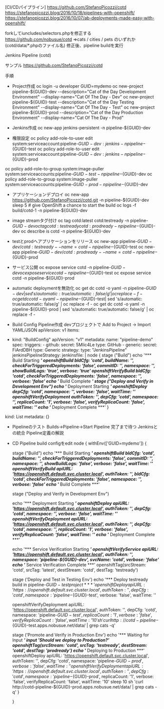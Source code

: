 [CI/CDパイプライン]
https://github.com/StefanoPicozzi/cotd
https://stefanopicozzi.blog/2016/10/18/pipelines-with-openshift/
https://stefanopicozzi.blog/2016/10/07/ab-deployments-made-easy-with-openshift/

forkしてiuncludes/selectors.phpを修正する
https://github.com/nobusue/cotd
=>cats / cities / pets のいずれか (cotd/data/*.phpのファイル名)
修正後、pipeline buildを実行

Jenkins Pipeline (cotd)

サンプル
https://github.com/StefanoPicozzi/cotd

手順
- Project作成
oc login -u developer
GUID=mydemo
oc new-project pipeline-${GUID}-dev --description="Cat of the Day Development Environment" --display-name="Cat Of The Day - Dev"
oc new-project pipeline-${GUID}-test --description="Cat of the Day Testing Environment" --display-name="Cat Of The Day - Test"
oc new-project pipeline-${GUID}-prod --description="Cat of the Day Production Environment" --display-name="Cat Of The Day - Prod"

- Jenkins作成
oc new-app jenkins-persistent -n pipeline-${GUID}-dev

- 権限設定
oc policy add-role-to-user edit system:serviceaccount:pipeline-${GUID}-dev:jenkins -n pipeline-${GUID}-test
oc policy add-role-to-user edit system:serviceaccount:pipeline-${GUID}-dev:jenkins -n pipeline-${GUID}-prod

oc policy add-role-to-group system:image-puller system:serviceaccounts:pipeline-${GUID}-test -n pipeline-${GUID}-dev
oc policy add-role-to-group system:image-puller system:serviceaccounts:pipeline-${GUID}-prod -n pipeline-${GUID}-dev

- アプリケーションデプロイ
oc new-app https://github.com/StefanoPicozzi/cotd.git -n pipeline-${GUID}-dev
sleep 5 # give OpenShift a chance to start the build
oc logs -f build/cotd-1 -n pipeline-${GUID}-dev

- image streamタグ付け
oc tag cotd:latest cotd:testready -n pipeline-${GUID}-dev
oc tag cotd:testready cotd:prodready -n pipeline-${GUID}-dev
oc describe is cotd -n pipeline-${GUID}-dev

- testとprodへアプリケーションをリリース
oc new-app pipeline-${GUID}-dev/cotd:testready --name=cotd -n pipeline-${GUID}-test
oc new-app pipeline-${GUID}-dev/cotd:prodready --name=cotd -n pipeline-${GUID}-prod

- サービス公開
oc expose service cotd -n pipeline-${GUID}-dev
oc expose service cotd -n pipeline-${GUID}-test
oc expose service cotd -n pipeline-${GUID}-prod

- automatic deploymentを無効化
oc get dc cotd -o yaml -n pipeline-${GUID}-dev | sed 's/automatic: true/automatic: false/g' | oc replace -f -
oc get dc cotd -o yaml -n pipeline-${GUID}-test| sed 's/automatic: true/automatic: false/g' | oc replace -f -
oc get dc cotd -o yaml -n pipeline-${GUID}-prod | sed 's/automatic: true/automatic: false/g' | oc replace -f -

- Build Config Pipeline作成
devプロジェクトで Add to Project -> Import YAML/JSON
apiVersion: v1
items:
- kind: "BuildConfig"
  apiVersion: "v1"
  metadata:
    name: "pipeline-demo"
  spec:
    triggers:
          - github:
              secret: 5Mlic4Le
            type: GitHub
          - generic:
              secret: FiArdDBH
            type: Generic
    strategy:
      type: "JenkinsPipeline"
      jenkinsPipelineStrategy:
        jenkinsfile: |
                          node {
                              stage ("Build")
                                    echo '*** Build Starting ***'
                                    openshiftBuild bldCfg: 'cotd', buildName: '', checkForTriggeredDeployments: 'false', commitID: '', namespace: '', showBuildLogs: 'true', verbose: 'true'
                                    openshiftVerifyBuild bldCfg: 'cotd', checkForTriggeredDeployments: 'false', namespace: '', verbose: 'false'
                                    echo '*** Build Complete ***'
                              stage ("Deploy and Verify in Development Env")
                                    echo '*** Deployment Starting ***'
                                    openshiftDeploy depCfg: 'cotd', namespace: '', verbose: 'false', waitTime: ''
                                    openshiftVerifyDeployment authToken: '', depCfg: 'cotd', namespace: '', replicaCount: '1', verbose: 'false', verifyReplicaCount: 'false', waitTime: ''
                                    echo '*** Deployment Complete ***'
                               }

kind: List
metadata: {}

- Pipelineのテスト
Builds->Pipeline->Start Pipeline
完了まで待つ
Jenkinsとの統合
Pipeline定義の解説

- CD Pipeline
build configをedit
  node {
    withEnv(['GUID=mydemo']) {

    stage ("Build")
    echo '*** Build Starting ***'
    openshiftBuild bldCfg: 'cotd', buildName: '', checkForTriggeredDeployments: 'false', commitID: '', namespace: '', showBuildLogs: 'false', verbose: 'false', waitTime: ''
    openshiftVerifyBuild apiURL: 'https://openshift.default.svc.cluster.local', authToken: '', bldCfg: 'cotd', checkForTriggeredDeployments: 'false', namespace: '', verbose: 'false'
    echo '*** Build Complete ***'

    stage ("Deploy and Verify in Development Env")

    echo '*** Deployment Starting ***'
    openshiftDeploy apiURL: 'https://openshift.default.svc.cluster.local', authToken: '', depCfg: 'cotd', namespace: '', verbose: 'false', waitTime: ''
    openshiftVerifyDeployment apiURL: 'https://openshift.default.svc.cluster.local', authToken: '', depCfg: 'cotd', namespace: '', replicaCount: '1', verbose: 'false', verifyReplicaCount: 'false', waitTime: ''
    echo '*** Deployment Complete ***'

    echo '*** Service Verification Starting ***'
    openshiftVerifyService apiURL: 'https://openshift.default.svc.cluster.local', authToken: '', namespace: 'pipeline-${GUID}-dev', svcName: 'cotd', verbose: 'false'
    echo '*** Service Verification Complete ***'
    openshiftTag(srcStream: 'cotd', srcTag: 'latest', destStream: 'cotd', destTag: 'testready')

    stage ('Deploy and Test in Testing Env')
    echo '*** Deploy testready build in pipeline-${GUID}-test project  ***'
    openshiftDeploy apiURL: 'https://openshift.default.svc.cluster.local', authToken: '', depCfg: 'cotd', namespace: 'pipeline-${GUID}-test', verbose: 'false', waitTime: ''

    openshiftVerifyDeployment apiURL: 'https://openshift.default.svc.cluster.local', authToken: '', depCfg: 'cotd', namespace: 'pipeline-${GUID}-test', replicaCount: '1', verbose: 'false', verifyReplicaCount: 'false', waitTime: '10'
    sh 'curl http://cotd-pipeline-${GUID}-test.apps.nobusue.net/data/ | grep cats -q'

    stage ('Promote and Verify in Production Env')
    echo '*** Waiting for Input ***'
    input 'Should we deploy to Production?'
    openshiftTag(srcStream: 'cotd', srcTag: 'testready', destStream: 'cotd', destTag: 'prodready')
    echo '*** Deploying to Production ***'
    openshiftDeploy apiURL: 'https://openshift.default.svc.cluster.local', authToken: '', depCfg: 'cotd', namespace: 'pipeline-${GUID}-prod', verbose: 'false', waitTime: ''
    openshiftVerifyDeployment apiURL: 'https://openshift.default.svc.cluster.local', authToken: '', depCfg: 'cotd', namespace: 'pipeline-${GUID}-prod', replicaCount: '1', verbose: 'false', verifyReplicaCount: 'false', waitTime: '10'
    sleep 10
    sh 'curl http://cotd-pipeline-${GUID}-prod.apps.nobusue.net/data/ | grep cats -q'
                            }

  }
  
